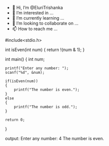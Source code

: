 - 👋 Hi, I’m @EluriTrishanka
- 👀 I’m interested in ...
- 🌱 I’m currently learning ...
- 💞️ I’m looking to collaborate on ...
- 📫 How to reach me ...

<!---
EluriTrishanka/EluriTrishanka is a ✨ special ✨ repository because its `README.md` (this file) appears on your GitHub profile.
You can click the Preview link to take a look at your changes.
--->
#include<stdio.h>


int isEven(int num)
{
    return !(num & 1);
}


int main()
{
    int num;
    
    printf("Enter any number: ");
    scanf("%d", &num);
    
    if(isEven(num))
    {
        printf("The number is even.");
    }
    else
    {
        printf("The number is odd.");
    }
    
    return 0;
}


output:
Enter any number: 4
The number is even.
